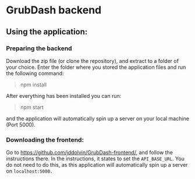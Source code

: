 # GrubDash backend
## Using the application:

### Preparing the backend
Download the zip file (or clone the repository), and extract to a folder of your choice.
Enter the folder where you stored the application files and run the following command:
> npm install

After everything has been installed you can run:
>npm start

and the application will automatically spin up a server on your local machine (Port 5000).

### Downloading the frontend:
Go to https://github.com/jddolvin/GrubDash-frontend/, and follow the instructions there.
In the instructions, it states to set the `API_BASE_URL`. You do not need to do this, as this application will automatically spin up a server on `localhost:5000.`
